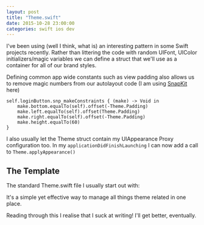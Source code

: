 ```yaml
---
layout: post
title: "Theme.swift"
date: 2015-10-28 23:00:00
categories: swift ios dev
---
```


I've been using (well I think, what is) an interesting pattern in some Swift projects recently. Rather than littering the code with random UIFont, UIColor initializers/magic variables we can define a struct that we'll use as a container for all of our brand styles.

Defining common app wide constants such as view padding also allows us to remove magic numbers from our autolayout code (I am using [SnapKit](https://github.com/SnapKit/SnapKit) here)

    self.loginButton.snp_makeConstraints { (make) -> Void in
        make.bottom.equalTo(self).offset(-Theme.Padding)
        make.left.equalTo(self).offset(Theme.Padding)
        make.right.equalTo(self).offset(-Theme.Padding)
        make.height.equalTo(60)
    }

I also usually let the Theme struct contain my UIAppearance Proxy configuration too. In my `applicationDidFinishLaunching` I can now add a call to `Theme.applyAppearance()`

## The Template
The standard Theme.swift file I usually start out with:

<script src="https://gist.github.com/wtsnz/a10e091a476dcbf4e818.js"></script>

It's a simple yet effective way to manage all things theme related in one place.

Reading through this I realise that I suck at writing! I'll get better, eventually.
